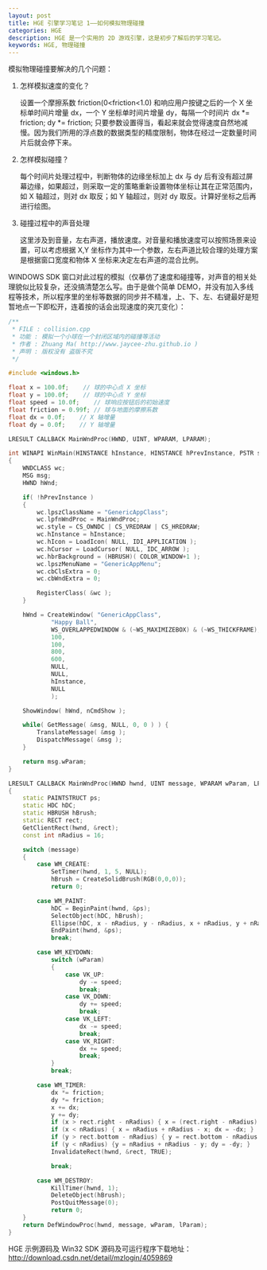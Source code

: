 ```yaml
---
layout: post
title: HGE 引擎学习笔记 1——如何模拟物理碰撞
categories: HGE
description: HGE 是一个实用的 2D 游戏引擎，这是初步了解后的学习笔记。
keywords: HGE, 物理碰撞
---
```


模拟物理碰撞要解决的几个问题：

1. 怎样模拟速度的变化？

   设置一个摩擦系数 friction(0<friction<1.0) 和响应用户按键之后的一个 X 坐标单时间片增量 dx，一个 Y 坐标单时间片增量 dy，每隔一个时间片 dx *= friction; dy *= friction; 只要参数设置得当，看起来就会觉得速度自然地减慢。因为我们所用的浮点数的数据类型的精度限制，物体在经过一定数量时间片后就会停下来。

2. 怎样模拟碰撞？

   每个时间片处理过程中，判断物体的边缘坐标加上 dx 与 dy 后有没有超过屏幕边缘，如果超过，则采取一定的策略重新设置物体坐标让其在正常范围内，如 X 轴超过，则对 dx 取反；如 Y 轴超过，则对 dy 取反。计算好坐标之后再进行绘图。

3. 碰撞过程中的声音处理

   这里涉及到音量，左右声道，播放速度。对音量和播放速度可以按照场景来设置，可以考虑根据 X,Y 坐标作为其中一个参数，左右声道比较合理的处理方案是根据窗口宽度和物体 X 坐标来决定左右声道的混合比例。

WINDOWS SDK 窗口对此过程的模拟（仅摹仿了速度和碰撞等，对声音的相关处理貌似比较复杂，还没搞清楚怎么写。由于是做个简单 DEMO，并没有加入多线程等技术，所以程序里的坐标等数据的同步并不精准，上、下、左、右键最好是短暂地点一下即松开，连着按的话会出现速度的突兀变化）：

```cpp
/**
 * FILE : collision.cpp
 * 功能 : 模拟一个小球在一个封闭区域内的碰撞等活动
 * 作者 : Zhuang Ma( http://www.jaycee-zhu.github.io )
 * 声明 : 版权没有 盗版不究
 */

#include <windows.h>

float x = 100.0f;    // 球的中心点 X 坐标
float y = 100.0f;    // 球的中心点 Y 坐标
float speed = 10.0f;    // 球响应按钮后的初始速度
float friction = 0.99f; // 球与地面的摩擦系数
float dx = 0.0f;    // X 轴增量
float dy = 0.0f;    // Y 轴增量

LRESULT CALLBACK MainWndProc(HWND, UINT, WPARAM, LPARAM);

int WINAPI WinMain(HINSTANCE hInstance, HINSTANCE hPrevInstance, PSTR szCmdLine, int nCmdShow)
{
    WNDCLASS wc;
    MSG msg;
    HWND hWnd;

    if( !hPrevInstance )
    {
        wc.lpszClassName = "GenericAppClass";
        wc.lpfnWndProc = MainWndProc;
        wc.style = CS_OWNDC | CS_VREDRAW | CS_HREDRAW;
        wc.hInstance = hInstance;
        wc.hIcon = LoadIcon( NULL, IDI_APPLICATION );
        wc.hCursor = LoadCursor( NULL, IDC_ARROW );
        wc.hbrBackground = (HBRUSH)( COLOR_WINDOW+1 );
        wc.lpszMenuName = "GenericAppMenu";
        wc.cbClsExtra = 0;
        wc.cbWndExtra = 0;

        RegisterClass( &wc );
    }

    hWnd = CreateWindow( "GenericAppClass",
            "Happy Ball",
            WS_OVERLAPPEDWINDOW & (~WS_MAXIMIZEBOX) & (~WS_THICKFRAME),
            100,
            100,
            800,
            600,
            NULL,
            NULL,
            hInstance,
            NULL
            );

    ShowWindow( hWnd, nCmdShow );

    while( GetMessage( &msg, NULL, 0, 0 ) ) {
        TranslateMessage( &msg );
        DispatchMessage( &msg );
    }

    return msg.wParam;
}

LRESULT CALLBACK MainWndProc(HWND hwnd, UINT message, WPARAM wParam, LPARAM lParam)
{
    static PAINTSTRUCT ps;
    static HDC hDC;
    static HBRUSH hBrush;
    static RECT rect;
    GetClientRect(hwnd, &rect);
    const int nRadius = 16;

    switch (message)
    {
        case WM_CREATE:
            SetTimer(hwnd, 1, 5, NULL);
            hBrush = CreateSolidBrush(RGB(0,0,0));
            return 0;

        case WM_PAINT:
            hDC = BeginPaint(hwnd, &ps);
            SelectObject(hDC, hBrush);
            Ellipse(hDC, x - nRadius, y - nRadius, x + nRadius, y + nRadius);
            EndPaint(hwnd, &ps);
            break;

        case WM_KEYDOWN:
            switch (wParam)
            {
                case VK_UP:
                    dy -= speed;
                    break;
                case VK_DOWN:
                    dy += speed;
                    break;
                case VK_LEFT:
                    dx -= speed;
                    break;
                case VK_RIGHT:
                    dx += speed;
                    break;
            }
            break;

        case WM_TIMER:
            dx *= friction;
            dy *= friction;
            x += dx;
            y += dy;
            if (x > rect.right - nRadius) { x = (rect.right - nRadius) - (x - (rect.right - nRadius)); dx = -dx; }
            if (x < nRadius) { x = nRadius + nRadius - x; dx = -dx; }
            if (y > rect.bottom - nRadius) { y = rect.bottom - nRadius - (y - (rect.bottom - nRadius)); dy = -dy; }
            if (y < nRadius) {y = nRadius + nRadius - y; dy = -dy; }
            InvalidateRect(hwnd, &rect, TRUE);

            break;

        case WM_DESTROY:
            KillTimer(hwnd, 1);
            DeleteObject(hBrush);
            PostQuitMessage(0);
            return 0;
    }
    return DefWindowProc(hwnd, message, wParam, lParam);
}
```

HGE 示例源码及 Win32 SDK 源码及可运行程序下载地址：http://download.csdn.net/detail/mzlogin/4059869
